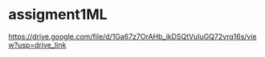 # assigment1ML
https://drive.google.com/file/d/1Ga67z7OrAHb_ikDSQtVuIuGQ72vrq16s/view?usp=drive_link
